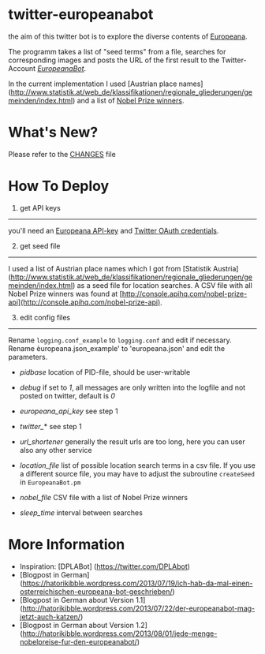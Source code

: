 twitter-europeanabot
====================

the aim of this twitter bot is to explore the diverse contents of [Europeana](http://www.europeana.eu).

The programm takes a list of "seed terms" from a file, searches for corresponding images and posts the URL of the first result to the Twitter-Account [*EuropeanaBot*](http://www.twitter.com/EuropeanaBot).

In the current implementation I used [Austrian place names] (http://www.statistik.at/web_de/klassifikationen/regionale_gliederungen/gemeinden/index.html) and a list of [Nobel Prize winners](http://console.apihq.com/nobel-prize-api).

What's New?
===========

Please refer to the [CHANGES](CHANGES.md) file

How To Deploy
=============

1) get API keys
---------------

you'll need an [Europeana API-key](http://www.europeana.eu/portal/api/registration.html) and [Twitter OAuth credentials](https://dev.twitter.com/docs/auth/oauth/faq).

2) get seed file
----------------

I used a list of Austrian place names which I got from [Statistik Austria] (http://www.statistik.at/web_de/klassifikationen/regionale_gliederungen/gemeinden/index.html) as a seed file for location searches.
A CSV file with all Nobel Prize winners was found at [http://console.apihq.com/nobel-prize-api](http://console.apihq.com/nobel-prize-api).

3) edit config files
--------------------

Rename `logging.conf_example` to `logging.conf` and edit if necessary. Rename èuropeana.json_example' to 'europeana.json' and edit the parameters.

* *pidbase*
    location of PID-file, should be user-writable

* *debug*
    if set to *1*, all messages are only written into the logfile and not
    posted on twitter, default is *0*
    
* *europeana_api_key*
    see step 1

* *twitter_**
    see step 1

* *url_shortener*
   generally the result urls are too long, here you can user also any other service

* *location_file*
    list of possible location search terms in a csv file. If you use a different source file, you may have to adjust the subroutine `createSeed` in `EuropeanaBot.pm`

* *nobel_file*
    CSV file with a list of Nobel Prize winners
    
* *sleep_time*
    interval between searches

More Information
==================

* Inspiration: [DPLABot] (https://twitter.com/DPLAbot)
* [Blogpost in German] (https://hatorikibble.wordpress.com/2013/07/19/ich-hab-da-mal-einen-osterreichischen-europeana-bot-geschrieben/)
* [Blogpost in German about Version 1.1] (http://hatorikibble.wordpress.com/2013/07/22/der-europeanabot-mag-jetzt-auch-katzen/)
* [Blogpost in German about Version 1.2] (http://hatorikibble.wordpress.com/2013/08/01/jede-menge-nobelpreise-fur-den-europeanabot/)

